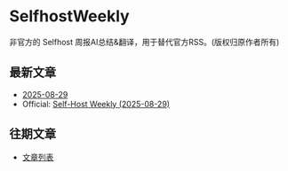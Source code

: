 # SelfhostWeekly

非官方的 Selfhost 周报AI总结&翻译，用于替代官方RSS。(版权归原作者所有)

## 最新文章

* [2025-08-29](2025-08-29-weekly) 
* Official: [Self-Host Weekly (2025-08-29)](https://selfh.st/weekly/2025-08-29/)

## 往期文章

* [文章列表](posts)